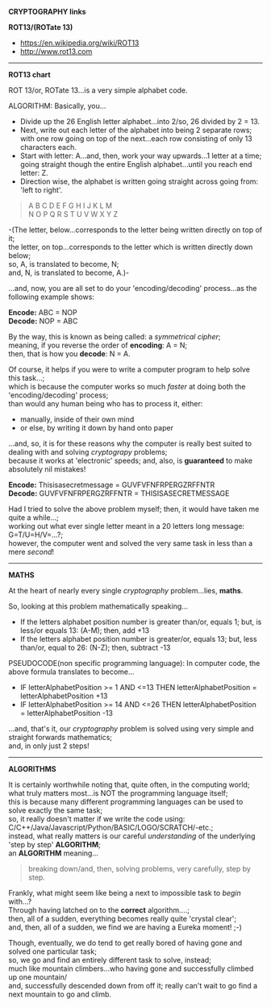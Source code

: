 **CRYPTOGRAPHY links**

**ROT13/(ROTate 13)**
* https://en.wikipedia.org/wiki/ROT13  
* http://www.rot13.com  

-----

**ROT13 chart**

ROT 13/or, ROTate 13...is a very simple alphabet code.

ALGORITHM: Basically, you...

- Divide up the 26  English letter alphabet...into 2/so, 26 divided by 2 = 13.  
- Next, write out each letter of the alphabet into being 2 separate rows;  
  with one row going on top of the next...each row consisting of only 13 characters each.  
- Start with letter: A...and, then, work your way upwards...1 letter at a time;   
  going straight though the entire English alphabet...until you reach end letter: Z.  
- Direction wise, the alphabet is written going straight across going from: 'left to right'.    

> A B C D E F G H I J K L M  
> N O P Q R S T U V W X Y Z

-(The letter, below...corresponds to the letter being written directly on top of it;     
  the letter, on top...corresponds to the letter which is written directly down below;    
  so, A, is translated to become, N;    
  and, N, is translated to become, A.)-      

...and, now, you are all set to do your 'encoding/decoding' process...as the following example shows:

**Encode:** ABC = NOP  
**Decode:** NOP = ABC  

By the way, this is known as being called: a *symmetrical cipher*;      
meaning, if you reverse the order of **encoding**: A = N;       
then, that is how you **decode**: N = A.  

Of course, it helps if you were to write a computer program to help solve this task...;         
which is because the computer works so much *faster* at doing both the 'encoding/decoding' process;    
than would any human being who has to process it, either:

 - manually, inside of their own mind    
 - or else, by writing it down by hand onto paper  
 
...and, so, it is for these reasons why the computer is really best suited to dealing with and solving *cryptograpy* problems;    
because it works at 'electronic' speeds; and, also, is **guaranteed** to make absolutely nil mistakes!  

**Encode:** Thisisasecretmessage = GUVFVFNFRPERGZRFFNTR  
**Decode:** GUVFVFNFRPERGZRFFNTR = THISISASECRETMESSAGE   

Had I tried to solve the above problem myself; then, it would have taken me quite a while...;    
working out what ever single letter meant in a 20 letters long message: G=T/U=H/V=...?;       
however, the computer went and solved the very same task in less than a mere *second*!

-----

**MATHS**  

At the heart of nearly every single *cryptography* problem...lies, **maths**.  

So, looking at this problem mathematically speaking...  

- If the letters alphabet position number is greater than/or, equals 1; but, is less/or equals 13: (A-M); then, add +13  
- If the letters alphabet position number is greater/or, equals 13; but, less than/or, equal to 26: (N-Z); then, subtract -13  

PSEUDOCODE(non specific programming language): In computer code, the above formula translates to become...  

- IF letterAlphabetPosition >= 1 AND <=13 THEN letterAlphabetPosition = letterAlphabetPosition +13  
- IF letterAlphabetPosition >= 14 AND <=26 THEN letterAlphabetPosition = letterAlphabetPosition -13  

...and, that's it, our *cryptography* problem is solved using very simple and straight forwards mathematics;  
and, in only just 2 steps!

-----

**ALGORITHMS**

It is certainly worthwhile noting that, quite often, in the computing world;    
what truly matters most...is NOT the programming language itself;  
this is because many different programming languages can be used to solve exactly the same task;  
so, it really doesn't matter if we write the code using:  
C/C++/Java/Javascript/Python/BASIC/LOGO/SCRATCH/-etc.;    
instead, what really matters is our careful *understanding* of the underlying 'step by step' **ALGORITHM**;    
an **ALGORITHM** meaning...

> breaking down/and, then, solving problems, very carefully, step by step.  

Frankly, what might seem like being a next to impossible task to *begin* with...?  
Through having latched on to the **correct** algorithm....;  
then, all of a sudden, everything becomes really quite 'crystal clear';      
and, then, all of a sudden, we find we are having a Eureka moment! ;-)  

Though, eventually, we do tend to get really bored of having gone and solved one particular task;      
so, we go and find an entirely different task to solve, instead;  
much like mountain climbers...who having gone and successfully climbed up one mountain/  
and, successfully descended down from off it; really can't wait to go find a next mountain to go and climb.
